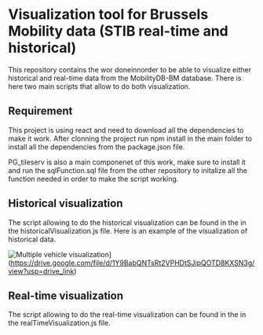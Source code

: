 # Visualization tool for Brussels Mobility data (STIB real-time and historical)

This repository contains the wor doneinnorder to be able to visualize either historical and real-time data from the MobilityDB-BM database.
There is here two main scripts that allow to do both visualization.

## Requirement
This project  is using react and need to download all the dependencies to make it work. After clonning the project run npm install in the main folder to install all the 
dependencies from the package.json file.

PG_tileserv is also a main componenet of this work, make sure to install it and run the sqlFunction.sql file from the other repository to initalize all the
function needed in order to make the script working.

## Historical visualization
The script allowing to do the historical visualization can be found in the in the historicalVisualization.js file.
Here is an example of the visualization of historical data.

![Multiple vehicle visualization]()](https://drive.google.com/file/d/1Y9BabQNTsRt2VPHDtSJipQOTD8KXSN3g/view?usp=drive_link)



## Real-time visualization
The script allowing to do the real-time visualization can be found in the in the realTimeVisualization.js file.
